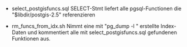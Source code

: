 * select_postgisfuncs.sql
SELECT-Stmt liefert alle pgsql-Functionen die "$libdir/postgis-2.5" referenzieren

* rm_funcs_from_idx.sh
Nimmt eine mit "pg_dump -l " erstellte Index-Daten und kommentiert alle mit select_postgisfuncs.sql gefundenen Funktionen aus.
